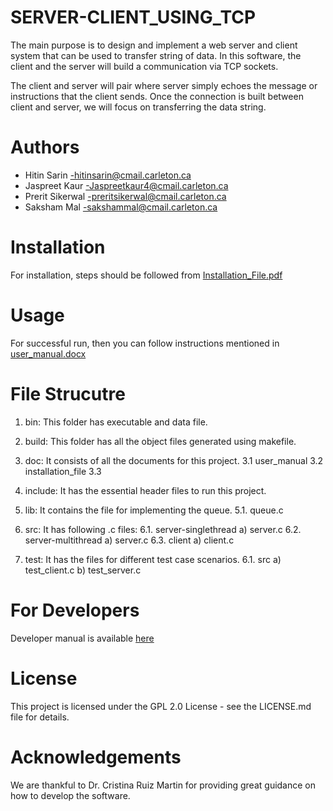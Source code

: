 # SERVER-CLIENT_USING_TCP

The main purpose is to design and implement a web server and client system that can be used to transfer string of data. In this software, the client and the server will build a communication via TCP sockets.

The client and server will pair where server simply echoes the message or instructions that the client sends. Once the connection is built between client and server, we will focus on transferring the data string.

# Authors

- Hitin Sarin -hitinsarin@cmail.carleton.ca
- Jaspreet Kaur -Jaspreetkaur4@cmail.carleton.ca
- Prerit Sikerwal -preritsikerwal@cmail.carleton.ca
- Saksham Mal -sakshammal@cmail.carleton.ca 

# Installation

For installation, steps should be followed from [Installation_File.pdf](https://github.com/jaskaur7/Group_A_SERVER-CLIENT_USING_TCP/blob/master/doc/installation_file.pdf)

# Usage

For successful run, then you can follow instructions mentioned in [user_manual.docx](https://github.com/jaskaur7/Group_A_SERVER-CLIENT_USING_TCP/blob/master/doc/user_manual.pdf)

# File Strucutre
1.	bin: This folder has executable and data file.

2.	build: This folder has all the object files generated using makefile. 

3.	doc: It consists of all the documents for this project.
3.1	user_manual
3.2	installation_file
3.3

4.	include: It has the essential header files to run this project.

5.	lib: It contains the file for implementing the queue.
5.1.	queue.c

6.	src: It has following .c files:
6.1.	server-singlethread
	a)	server.c
6.2.	server-multithread
	a)	server.c
6.3.	client
	a)	client.c

6.	test: It has the files for different test case scenarios.
6.1.	src
	a)	test_client.c
	b)	test_server.c

# For Developers

Developer manual is available [here]()

# License

This project is licensed under the GPL 2.0 License - see the LICENSE.md file for details.

# Acknowledgements

We are thankful to Dr. Cristina Ruiz Martin for providing great guidance on how to develop the software.
